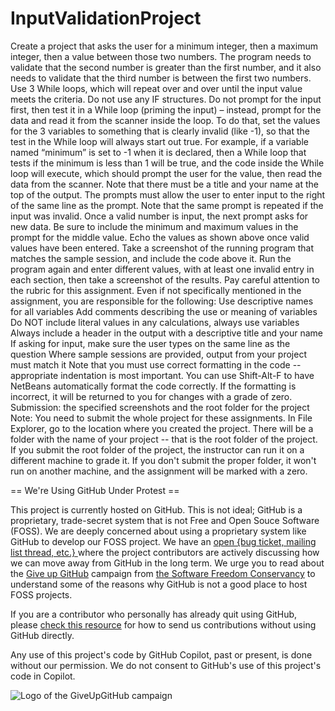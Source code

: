 # InputValidationProject
Create a project that asks the user for a minimum integer, then a maximum integer, then a value between those two numbers. The program needs to validate that the second number is greater than the first number, and it also needs to validate that the third number is between the first two numbers. Use 3 While loops, which will repeat over and over until the input value meets the criteria. Do not use any IF structures. Do not prompt for the input first, then test it in a While loop (priming the input) – instead, prompt for the data and read it from the scanner inside the loop. To do that, set the values for the 3 variables to something that is clearly invalid (like -1), so that the test in the While loop will always start out true. For example, if a variable named “minimum” is set to -1 when it is declared, then a While loop that tests if the minimum is less than 1 will be true, and the code inside the While loop will execute, which should prompt the user for the value, then read the data from the scanner.  Note that there must be a title and your name at the top of the output. The prompts must allow the user to enter input to the right of the same line as the prompt. Note that the same prompt is repeated if the input was invalid. Once a valid number is input, the next prompt asks for new data.  Be sure to include the minimum and maximum values in the prompt for the middle value.  Echo the values as shown above once valid values have been entered.  Take a screenshot of the running program that matches the sample session, and include the code above it. Run the program again and enter different values, with at least one invalid entry in each section, then take a screenshot of the results.  Pay careful attention to the rubric for this assignment. Even if not specifically mentioned in the assignment, you are responsible for the following:  Use descriptive names for all variables Add comments describing the use or meaning of variables Do NOT include literal values in any calculations, always use variables Always include a header in the output with a descriptive title and your name If asking for input, make sure the user types on the same line as the question Where sample sessions are provided, output from your project must match it  Note that you must use correct formatting in the code -- appropriate indentation is most important. You can use Shift-Alt-F to have NetBeans automatically format the code correctly. If the formatting is incorrect, it will be returned to you for changes with a grade of zero.  Submission: the specified screenshots and the root folder for the project  Note: You need to submit the whole project for these assignments. In File Explorer, go to the location where you created the project. There will be a folder with the name of your project -- that is the root folder of the project. If you submit the root folder of the project, the instructor can run it on a different machine to grade it. If you don't submit the proper folder, it won't run on another machine, and the assignment will be marked with a zero.


== We're Using GitHub Under Protest ==

This project is currently hosted on GitHub.  This is not ideal; GitHub is a
proprietary, trade-secret system that is not Free and Open Souce Software
(FOSS).  We are deeply concerned about using a proprietary system like GitHub
to develop our FOSS project.  We have an
[open {bug ticket, mailing list thread, etc.} ](INSERT_LINK) where the
project contributors are actively discussing how we can move away from GitHub
in the long term.  We urge you to read about the
[Give up GitHub](https://GiveUpGitHub.org) campaign from
[the Software Freedom Conservancy](https://sfconservancy.org) to understand
some of the reasons why GitHub is not a good place to host FOSS projects.

If you are a contributor who personally has already quit using GitHub, please
[check this resource](INSERT_LINK) for how to send us contributions without
using GitHub directly.

Any use of this project's code by GitHub Copilot, past or present, is done
without our permission.  We do not consent to GitHub's use of this project's
code in Copilot.

![Logo of the GiveUpGitHub campaign](https://sfconservancy.org/img/GiveUpGitHub.png)
